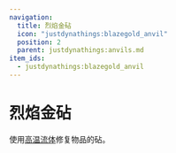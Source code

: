 ```yaml
---
navigation:
  title: 烈焰金砧
  icon: "justdynathings:blazegold_anvil"
  position: 2
  parent: justdynathings:anvils.md
item_ids:
  - justdynathings:blazegold_anvil
---
```


# 烈焰金砧

使用[高温流体](https://github.com/DevDyna/JustDynaThings/blob/main/src/generated/resources/data/justdynathings/data_maps/fluid/anvils/blazegold_repair.json)修复物品的砧。

<BlockImage id="justdynathings:blazegold_anvil" scale="4.0"/>

<RecipeFor id="justdynathings:blazegold_anvil" />
